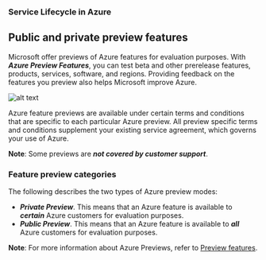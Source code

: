### Service Lifecycle in Azure

## Public and private preview features

Microsoft offer previews of Azure features for evaluation purposes. With **_Azure Preview Features_**, you can test beta and other prerelease features, products, services, software, and regions. Providing feedback on the features you preview also helps Microsoft improve Azure.

![alt text](https://training.future-proof.net/assets/courseware/v1/b229d7d6b437344caa983852146103ab/asset-v1:FP+AZ-900+2019_T1+type@asset+block/0406-service-lifecycle-preview-features.png)

Azure feature previews are available under certain terms and conditions that are specific to each particular Azure preview. All preview specific terms and conditions supplement your existing service agreement, which governs your use of Azure.

**Note**: Some previews are **_not covered by customer support_**.

### Feature preview categories

The following describes the two types of Azure preview modes:

- **_Private Preview_**. This means that an Azure feature is available to **_certain_** Azure customers for evaluation purposes.
- **_Public Preview_**. This means that an Azure feature is available to **_all_** Azure customers for evaluation purposes.

**Note**: For more information about Azure Previews, refer to [Preview features](https://azure.microsoft.com/en-us/updates/?status=inpreview).
